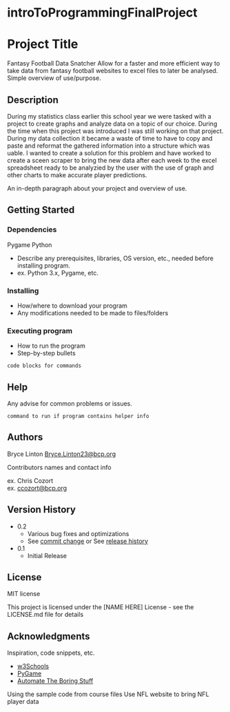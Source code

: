 # introToProgrammingFinalProject

# Project Title
Fantasy Football Data Snatcher
Allow for a faster and more efficient way to take data from fantasy football websites to excel files to later be analysed. 
Simple overview of use/purpose.

## Description
During my statistics class earlier this school year we were tasked with a project to create graphs and analyze data on a topic of our choice. During the time when this project was introduced I was still working on that project. During my data collection it became a waste of time to have to copy and paste and reformat the gathered information into a structure which was uable. I wanted to create a solution for this problem and have worked to create a sceen scraper to bring the new data after each week to the excel spreadsheet ready to be analyzied by the user with the use of graph and other charts to make accurate player predictions.

An in-depth paragraph about your project and overview of use.

## Getting Started

### Dependencies
Pygame
Python

* Describe any prerequisites, libraries, OS version, etc., needed before installing program.
* ex. Python 3.x, Pygame, etc.

### Installing

* How/where to download your program
* Any modifications needed to be made to files/folders

### Executing program

* How to run the program
* Step-by-step bullets
```
code blocks for commands
```

## Help

Any advise for common problems or issues.
```
command to run if program contains helper info
```

## Authors
Bryce Linton
Bryce.Linton23@bcp.org

Contributors names and contact info

ex. Chris Cozort  
ex. ccozort@bcp.org

## Version History

* 0.2
    * Various bug fixes and optimizations
    * See [commit change]() or See [release history]()
* 0.1
    * Initial Release

## License
MIT license

This project is licensed under the [NAME HERE] License - see the LICENSE.md file for details

## Acknowledgments

Inspiration, code snippets, etc.
* [w3Schools](https://www.w3schools.com/python/default.asp)
* [PyGame](https://www.pygame.org/docs/)
* [Automate The Boring Stuff](https://automatetheboringstuff.com/)

Using the sample code from course files
Use NFL website to bring NFL player data 

